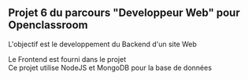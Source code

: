 <h2>Projet 6 du parcours "Developpeur Web" pour Openclassroom</h2>
<p>L'objectif est le developpement du Backend d'un site Web<p>
<p>Le Frontend est fourni dans le projet<br>
Ce projet utilise NodeJS et MongoDB pour la base de données</p>
